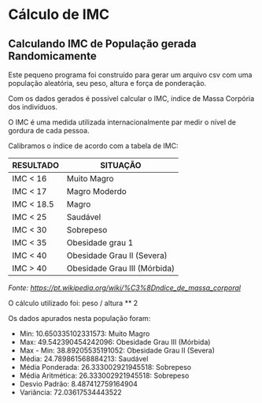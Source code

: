 # Cálculo de IMC

## Calculando IMC de População gerada Randomicamente

Este pequeno programa foi construído para gerar um arquivo csv com uma população aleatória, seu peso, altura e força de ponderação.

Com os dados gerados é possível calcular o IMC, indice de Massa Corpória dos indivíduos.

O IMC é uma medida utilizada internacionalmente par medir o nível de gordura de cada pessoa.  

Calibramos o índice de acordo com a tabela de IMC:  

  
  |RESULTADO|           SITUAÇÃO         |
  |---------|----------------------------|
  |IMC < 16 | Muito Magro                |
  |IMC < 17 |Magro Moderdo               |
  |IMC < 18.5| Magro                 
  |IMC < 25| Saudável
  |IMC < 30| Sobrepeso
  |IMC < 35| Obesidade grau 1
  |IMC < 40| Obesidade Grau II (Severa)
  |IMC > 40| Obesidade Grau III (Mórbida)
  
*Fonte: https://pt.wikipedia.org/wiki/%C3%8Dndice_de_massa_corporal*

O cálculo utilizado foi: peso / altura ** 2

Os dados apurados nesta população foram:

- Min:  10.650335102331573: Muito Magro
- Max:  49.542390454242096: Obesidade Grau III (Mórbida)
- Max - Min:  38.89205535191052: Obesidade Grau II (Severa)
- Média:  24.789861568884213: Saudável
- Média Ponderada:  26.333002921945518: Sobrepeso
- Média Aritmética:  26.333002921945518: Sobrepeso
- Desvio Padrão:  8.487412759164904
- Variância:  72.03617534443522


